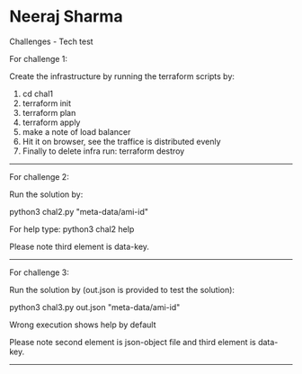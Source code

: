 # Neeraj Sharma
Challenges - Tech test

For challenge 1:

Create the infrastructure by running the terraform scripts by:

1. cd chal1
2. terraform init
3. terraform plan
4. terraform apply
5. make a note of load balancer
6. Hit it on browser, see the traffice is distributed evenly
7. Finally to delete infra run: terraform destroy 

*********************************************************************

For challenge 2:

Run the solution by:

python3 chal2.py "meta-data/ami-id"

For help type: python3 chal2 help

Please note third element is data-key.


*********************************************************************

For challenge 3:

Run the solution by (out.json is provided to test the solution):

python3 chal3.py out.json "meta-data/ami-id"

Wrong execution shows help by default

Please note second element is json-object file and third element is data-key.

*********************************************************************

